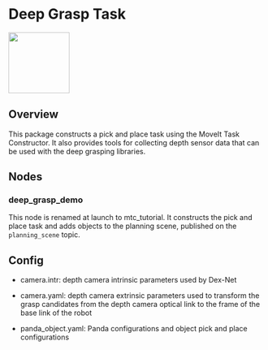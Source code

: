 
<!-- \dir deep_grasp_task -->
# Deep Grasp Task
<img src="https://picknik.ai/assets/images/logo.jpg" width="120">

## Overview
This package constructs a pick and place task using the MoveIt Task Constructor. It also provides tools for collecting depth sensor data that can be used with the deep grasping libraries.

## Nodes
### deep_grasp_demo
This node is renamed at launch to mtc_tutorial. It constructs the pick and place task and adds objects to the planning scene, published on the `planning_scene` topic.

## Config
* camera.intr: depth camera intrinsic parameters used by Dex-Net

* camera.yaml: depth camera extrinsic parameters used to transform the grasp candidates from the depth camera optical link to the frame of the base link of the robot

* panda_object.yaml: Panda configurations and object pick and place configurations
